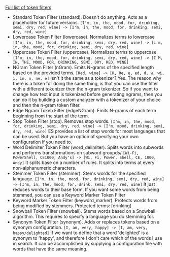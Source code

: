 [Full list of token filters](https://www.elastic.co/guide/en/elasticsearch/reference/current/analysis-tokenfilters.html)

* Standard Token Filter (standard). Doesn't do anything. Acts as a placeholder for future versions.
   `[I'm, in, the, mood, for, drinking, semi, dry, red, wine] -> [I'm, in, the, mood, for, drinking, semi, dry, red, wine]`
* Lowercase Token Filter (lowercase). Normalizes terms to lowercase
   `[I'm, in, the, mood, for, drinking, semi, dry, red, wine] -> [i'm, in, the, mood, for, drinking, semi, dry, red, wine]`
* Uppercase Token Filter (uppercase). Normalizes terms to uppercase
   `[I'm, in, the, mood, for, drinking, semi, dry, red, wine] -> [I'M, IN, THE, MOOD, FOR, DRINKING, SEMI, DRY, RED, WINE]`
* NGram Token Filter (nGram). Emits N-grams of the specified length based on the provided terms.
    `[Red, wine] -> [R, Re, e, ed, d, w, wi, i, in, n, ne, e]`
    Isn't it the same as a tokenizer? Yes. The reason why there is a token for doing the same thing, is that you can use the filter with a different tokenizer then the n-gram tokenizer. So if you want to change how text input is tokenized before generating ngrams, then you can do it by building a custom analyzer with a tokenizer of your choice and then the n-gram token filter.
* Edge Ngram Token Filter (edgeNGram). Emits N-grams of each term beginning from the start of the term.
* Stop Token Filter (stop). Removes stop words.
  `[I'm, in, the, mood, for, drinking, semi, dry, red, wine] -> [I'm, mood, drinking, semi, dry, red, wine]`
  ES provides a list of stop words for most languages that can be used. But you have an option of specifying your own configuration if you need to. 
* Word Delimiter Token Filter (word_delimiter). Splits words into subwords and performs transformations on subword groupds/
  `[Wi-Fi, PowerShell, CE1000, Andy's] -> [Wi, Fi, Power, Shell, CE, 1000, Andy]`
  It splits base on a number of rules. It splits into terms at every non-alphanumeric characters. 
* Stemmer Token Filter (stemmer). Stems words for the specified language.
  `[I'm, in, the, mood, for, drinking, semi, dry, red, wine] -> [I'm, in, the, mood, for, drink, semi, dry, red, wine]`
  It just reduces words to their base form. If you want some words from being stemmed, you can use a Keyword Marker Token Filter
* Keyword Marker Token Filter (keyword_marker). Protects words from being modified by stemmers.
  Protected terms: [drinking]
* Snowball Token Filter (snowball). Stems words based on a Snowball algorithm. This requires to specify a language you do stemming for.
* Synonym Token Filter (synonym). Adds or replaces tokens based on a synonym configuration.
  `[I, am, very, happy] -> [I, am, very, happy/delighted]`
  If we want to define that a word 'delighted' is a synonym to 'happy', and therefore I don't care which of the words I use in search. It can be accomplished by supplying a configuration file with words that have the same meaning. 

  
